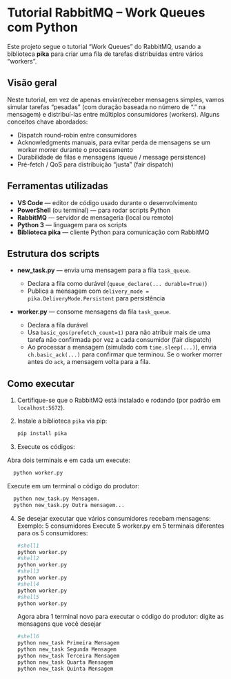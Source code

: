 # Tutorial RabbitMQ – Work Queues com Python

Este projeto segue o tutorial “Work Queues” do RabbitMQ, usando a biblioteca **pika** para criar uma fila de tarefas distribuídas entre vários “workers”.

## Visão geral

Neste tutorial, em vez de apenas enviar/receber mensagens simples, vamos simular tarefas “pesadas” (com duração baseada no número de “.” na mensagem) e distribuí-las entre múltiplos consumidores (workers). 
Alguns conceitos chave abordados:

- Dispatch round-robin entre consumidores
- Acknowledgments manuais, para evitar perda de mensagens se um worker morrer durante o processamento  
- Durabilidade de filas e mensagens (queue / message persistence)
- Pré-fetch / QoS para distribuição “justa” (fair dispatch)

## Ferramentas utilizadas

- **VS Code** — editor de código usado durante o desenvolvimento  
- **PowerShell** (ou terminal) — para rodar scripts Python  
- **RabbitMQ** — servidor de mensageria (local ou remoto)  
- **Python 3** — linguagem para os scripts  
- **Biblioteca pika** — cliente Python para comunicação com RabbitMQ

## Estrutura dos scripts

- **new_task.py** — envia uma mensagem para a fila `task_queue`.  
  - Declara a fila como durável (`queue_declare(... durable=True)`)  
  - Publica a mensagem com `delivery_mode = pika.DeliveryMode.Persistent` para persistência

- **worker.py** — consome mensagens da fila `task_queue`.  
  - Declara a fila durável  
  - Usa `basic_qos(prefetch_count=1)` para não atribuir mais de uma tarefa não confirmada por vez a cada consumidor (fair dispatch) 
  - Ao processar a mensagem (simulado com `time.sleep(...)`), envia `ch.basic_ack(...)` para confirmar que terminou. Se o worker morrer antes do `ack`, a mensagem volta para a fila.

## Como executar

1. Certifique-se que o RabbitMQ está instalado e rodando (por padrão em `localhost:5672`). 
2. Instale a biblioteca `pika` via pip:

   ```bash
   pip install pika
3. Execute os códigos:

Abra dois terminais e em cada um execute:
  ```bash
    python worker.py
````
Execute em um terminal o código do produtor:
  ```bash
    python new_task.py Mensagem.
    python new_task.py Outra mensagem...
````
4. Se desejar executar que vários consumidores recebam mensagens:
   Exemplo: 5 consumidores
   Execute 5 worker.py em 5 terminais diferentes para os 5 consumidores:
   ```bash
   #shell1
   python worker.py
   #shell2
   python worker.py
   #shell3
   python worker.py
   #shell4
   python worker.py
   #shell5
   python worker.py
   ````
   Agora abra 1 terminal novo para executar o código do produtor:
   digite as mensagens que você desejar

   ````bash
   #shell6
   python new_task Primeira Mensagem
   python new_task Segunda Mensagem
   python new_task Terceira Mensagem
   python new_task Quarta Mensagem
   python new_task Quinta Mensagem
   ````

